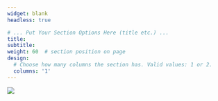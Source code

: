 ```yaml
---
widget: blank
headless: true

# ... Put Your Section Options Here (title etc.) ...
title:
subtitle:
weight: 60  # section position on page
design:
  # Choose how many columns the section has. Valid values: 1 or 2.
  columns: '1'
---
```

<a href="https://clustrmaps.com/site/1bpw3"  title="Visit tracker" text-align:center><img src="//www.clustrmaps.com/map_v2.png?d=Gnom8eBY0nriEvlDIylGfw9tV7_Jqhgpy-J79HpgS0Q&cl=ffffff" /></a>
